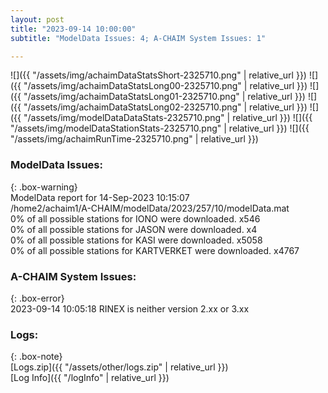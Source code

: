 ```yaml
---
layout: post
title: "2023-09-14 10:00:00"
subtitle: "ModelData Issues: 4; A-CHAIM System Issues: 1"

---
```


![]({{ "/assets/img/achaimDataStatsShort-2325710.png" | relative_url }})
![]({{ "/assets/img/achaimDataStatsLong00-2325710.png" | relative_url }})
![]({{ "/assets/img/achaimDataStatsLong01-2325710.png" | relative_url }})
![]({{ "/assets/img/achaimDataStatsLong02-2325710.png" | relative_url }})
![]({{ "/assets/img/modelDataDataStats-2325710.png" | relative_url }})
![]({{ "/assets/img/modelDataStationStats-2325710.png" | relative_url }})
![]({{ "/assets/img/achaimRunTime-2325710.png" | relative_url }})


### ModelData Issues:  
  
{: .box-warning}  
 ModelData report for 14-Sep-2023 10:15:07   
 /home2/achaim1/A-CHAIM/modelData/2023/257/10/modelData.mat   
 0% of all possible stations for IONO were downloaded. x546   
 0% of all possible stations for JASON were downloaded. x4   
 0% of all possible stations for KASI were downloaded. x5058   
 0% of all possible stations for KARTVERKET were downloaded. x4767   
  
### A-CHAIM System Issues:  
  
{: .box-error}  
2023-09-14 10:05:18 RINEX is neither version 2.xx or 3.xx  

### Logs:  
  
{: .box-note}  
[Logs.zip]({{ "/assets/other/logs.zip" | relative_url }})  
[Log Info]({{ "/logInfo" | relative_url }})  
